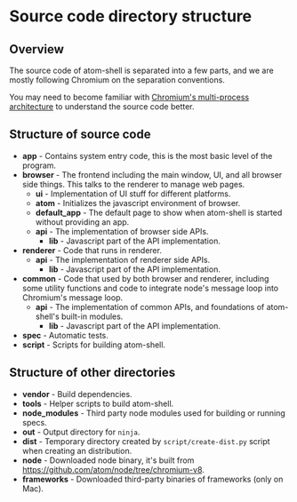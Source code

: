 # Source code directory structure

## Overview

The source code of atom-shell is separated into a few parts, and we are mostly
following Chromium on the separation conventions.

You may need to become familiar with [Chromium's multi-process
architecture](http://dev.chromium.org/developers/design-documents/multi-process-architecture)
to understand the source code better.

## Structure of source code

* **app** - Contains system entry code, this is the most basic level of the
  program.
* **browser** - The frontend including the main window, UI, and all browser
  side things. This talks to the renderer to manage web pages.
  * **ui** - Implementation of UI stuff for different platforms.
  * **atom** - Initializes the javascript environment of browser.
  * **default_app** - The default page to show when atom-shell is started
    without providing an app.
  * **api** - The implementation of browser side APIs.
     * **lib** - Javascript part of the API implementation.
* **renderer** - Code that runs in renderer.
  * **api** - The implementation of renderer side APIs.
     * **lib** - Javascript part of the API implementation.
* **common** - Code that used by both browser and renderer, including some
  utility functions and code to integrate node's message loop into Chromium's message loop.
  * **api** - The implementation of common APIs, and foundations of
    atom-shell's built-in modules.
     * **lib** - Javascript part of the API implementation.
* **spec** - Automatic tests.
* **script** - Scripts for building atom-shell.

## Structure of other directories

* **vendor** - Build dependencies.
* **tools** - Helper scripts to build atom-shell.
* **node_modules** - Third party node modules used for building or running
  specs.
* **out** - Output directory for `ninja`.
* **dist** - Temporary directory created by `script/create-dist.py` script
  when creating an distribution.
* **node** - Downloaded node binary, it's built from
  https://github.com/atom/node/tree/chromium-v8.
* **frameworks** - Downloaded third-party binaries of frameworks (only on
  Mac).
